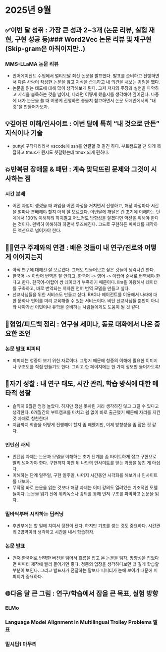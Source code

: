 # 2025년 9월
## ✅이번 달 성취 : 가장 큰 성과 2~3개 (논문 리뷰, 실험 재현, 구현 성공 등)### Word2Vec 논문 리뷰 및 재구현(Skip-gram은 아직이지만..)
### MMS-LLaMA 논문 리뷰
- 언어에이전트 수업에서 멀티모달 최신 논문을 발표했다. 발표를 준비하고 진행하면서 다른 사람이 작성한 논문을 읽고 지식을 습득하고 내 의견을 내보는 경험을 했다.
- 논문을 읽는 태도에 대해 많이 생각해보게 된다. 그저 저자의 주장과 실험을 파악하고 지식을 습득하는 것을 넘어서, 나라면 어떻게 했을지를 생각해야 깊어진다. 나중에 내가 논문을 쓸 때 어떻게 진행하면 좋을지 참고하면서 논문 도메인에서의 "내 것"을 만들어가보자.

## 💡깊어진 이해/인사이트 : 이번 달에 특히 “내 것으로 만든” 지식이나 기술
- putty! 구닥다리라서 vscode에 ssh를 연결할 것 같긴 하다. 부트캠프할 땐 되게 복잡하고 tmux가 뭔지도 헷갈렸는데 tmux 되게 편하다. 

## 💥반복된 장애물 & 패턴 : 계속 맞닥뜨린 문제와 그것이 시사하는 점
### 시간 분배
- 어떤 과업이 생겼을 때 과업을 어떤 과정을 거치면서 진행하고, 해당 과정마다 시간을 얼마나 분배해야 할지 아직 잘 모르겠다. 이번달에 깨달은 건 초기에 이해하는 단계에서 100% 이해하려 하지말고 어느정도 방향성을 알겠다면 액션을 취해야 한다는 것이다. 완벽히 이해하려 하면서 루즈해진다. 코드로 구현하든 피피티를 제작하든 액션으로 넘어가야 한다.

## ⛓️‍💥연구 주제와의 연결 : 배운 것들이 내 연구/진로와 어떻게 이어지는지
- 아직 연구에 대해선 잘 모르겠다. 그래도 만들어보고 싶은 것들이 생각나긴 한다. 
- 한국어 -> 아랍어 번역은 잘 안되고, 한국어 -> 영어 -> 아랍어 순서로 번역해야 한다고 한다. 한국어-아랍어 쌍 데이터가 부족하기 때문이다. llm을 이용해서 데이터를 구축하고, 바로 번역되는 저자원 언어 번역 모델을 만들고 싶다. 
- 선교사님들을 위한 서비스도 만들고 싶다. RAG나 에이전트를 이용해서 나라에 대한 문화나 언어를 미리 교육해줄 수 있는 서비스이다. 비단 선교사님들 뿐만이 아니라 나아가선 이민이나 유학을 준비하는 사람들에게도 도움이 될 것 같다.

## 👥협업/피드백 정리 : 연구실 세미나, 동료 대화에서 나온 중요한 조언
### 논문 발표 피피티
- 피피티는 청중이 보기 위한 자료이다. 그렇기 때문에 청중의 이해에 필요한 이미지나 구조도를 직접 만들기도 한다. 그리고 한 페이지에는 한 가지 정보만 들어가도록! 

## 🐣자기 성찰 : 내 연구 태도, 시간 관리, 학습 방식에 대한 메타적 성찰
- 솔직히 9월은 엄청 놀았다. 하지만 정신 못차린 거라 생각하진 않고 그럴 수 있다고 생각한다. 6개월간의 부트캠프를 마치고 쉼 없이 바로 출근했기 때문에 자리를 지킨 것 자체로 칭찬한다!
- 지금까지 학습을 어떻게 진행해야 할지 좀 헤맸지만, 이제 방향성을 좀 잡은 것 같다.
### 인턴십 과제
- 인턴십 과제는 논문과 모델을 이해하는 초기 단계를 좀 타이트하게 잡고 구현으로 빨리 넘어가야 한다. 구현까지 마친 뒤 나만의 인사이트를 얻는 과정을 놓친 게 아쉽다. 
- 이해하는 단계 일주일, 구현 일주일, 나머지 시간동안 시각화를 해보거나 인사이트를 내보자.
- 무작정 바로 논문을 읽는 것보다 해당 과제는 이미 강의도 열려있는 기초적인 모델들이다. 논문을 읽기 전에 위키독스나 강의를 통해 먼저 구조를 파악하고 논문을 읽자. 
### 밑바닥부터 시작하는 딥러닝
- 후반부에는 할 일에 치여서 뒷전이 됐다. 하지만 기초를 쌓는 것도 중요하다. 시간관리 2영역이라 생각하고 시간을 내서 학습하자. 
### 논문 발표
- 먼저 한국어로 번역한 버전을 읽어서 흐름을 잡고 본 논문을 읽자. 방향성을 잡았다면 피피티 제작에 빨리 들어가면 좋다. 청중의 입장을 생각하다보면 더 깊게 학습할 부분이 보인다. 그리고 발표자가 전달하는 말보다 피피티가 눈에 보이기 때문에 피피티가 중요하다. 

## 🌐다음 달 큰 그림 : 연구/학습에서 잡을 큰 목표, 실험 방향
### ELMo
### Language Model Alignment in Multilingual Trolley Problems 발표
### 밑시딥1 마무리 
